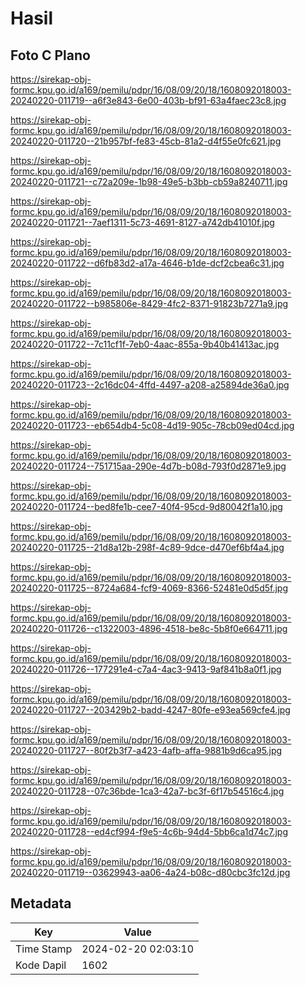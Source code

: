 # Hasil

## Foto C Plano

https://sirekap-obj-formc.kpu.go.id/a169/pemilu/pdpr/16/08/09/20/18/1608092018003-20240220-011719--a6f3e843-6e00-403b-bf91-63a4faec23c8.jpg

https://sirekap-obj-formc.kpu.go.id/a169/pemilu/pdpr/16/08/09/20/18/1608092018003-20240220-011720--21b957bf-fe83-45cb-81a2-d4f55e0fc621.jpg

https://sirekap-obj-formc.kpu.go.id/a169/pemilu/pdpr/16/08/09/20/18/1608092018003-20240220-011721--c72a209e-1b98-49e5-b3bb-cb59a8240711.jpg

https://sirekap-obj-formc.kpu.go.id/a169/pemilu/pdpr/16/08/09/20/18/1608092018003-20240220-011721--7aef1311-5c73-4691-8127-a742db41010f.jpg

https://sirekap-obj-formc.kpu.go.id/a169/pemilu/pdpr/16/08/09/20/18/1608092018003-20240220-011722--d6fb83d2-a17a-4646-b1de-dcf2cbea6c31.jpg

https://sirekap-obj-formc.kpu.go.id/a169/pemilu/pdpr/16/08/09/20/18/1608092018003-20240220-011722--b985806e-8429-4fc2-8371-91823b7271a9.jpg

https://sirekap-obj-formc.kpu.go.id/a169/pemilu/pdpr/16/08/09/20/18/1608092018003-20240220-011722--7c11cf1f-7eb0-4aac-855a-9b40b41413ac.jpg

https://sirekap-obj-formc.kpu.go.id/a169/pemilu/pdpr/16/08/09/20/18/1608092018003-20240220-011723--2c16dc04-4ffd-4497-a208-a25894de36a0.jpg

https://sirekap-obj-formc.kpu.go.id/a169/pemilu/pdpr/16/08/09/20/18/1608092018003-20240220-011723--eb654db4-5c08-4d19-905c-78cb09ed04cd.jpg

https://sirekap-obj-formc.kpu.go.id/a169/pemilu/pdpr/16/08/09/20/18/1608092018003-20240220-011724--751715aa-290e-4d7b-b08d-793f0d2871e9.jpg

https://sirekap-obj-formc.kpu.go.id/a169/pemilu/pdpr/16/08/09/20/18/1608092018003-20240220-011724--bed8fe1b-cee7-40f4-95cd-9d80042f1a10.jpg

https://sirekap-obj-formc.kpu.go.id/a169/pemilu/pdpr/16/08/09/20/18/1608092018003-20240220-011725--21d8a12b-298f-4c89-9dce-d470ef6bf4a4.jpg

https://sirekap-obj-formc.kpu.go.id/a169/pemilu/pdpr/16/08/09/20/18/1608092018003-20240220-011725--8724a684-fcf9-4069-8366-52481e0d5d5f.jpg

https://sirekap-obj-formc.kpu.go.id/a169/pemilu/pdpr/16/08/09/20/18/1608092018003-20240220-011726--c1322003-4896-4518-be8c-5b8f0e664711.jpg

https://sirekap-obj-formc.kpu.go.id/a169/pemilu/pdpr/16/08/09/20/18/1608092018003-20240220-011726--177291e4-c7a4-4ac3-9413-9af841b8a0f1.jpg

https://sirekap-obj-formc.kpu.go.id/a169/pemilu/pdpr/16/08/09/20/18/1608092018003-20240220-011727--203429b2-badd-4247-80fe-e93ea569cfe4.jpg

https://sirekap-obj-formc.kpu.go.id/a169/pemilu/pdpr/16/08/09/20/18/1608092018003-20240220-011727--80f2b3f7-a423-4afb-affa-9881b9d6ca95.jpg

https://sirekap-obj-formc.kpu.go.id/a169/pemilu/pdpr/16/08/09/20/18/1608092018003-20240220-011728--07c36bde-1ca3-42a7-bc3f-6f17b54516c4.jpg

https://sirekap-obj-formc.kpu.go.id/a169/pemilu/pdpr/16/08/09/20/18/1608092018003-20240220-011728--ed4cf994-f9e5-4c6b-94d4-5bb6ca1d74c7.jpg

https://sirekap-obj-formc.kpu.go.id/a169/pemilu/pdpr/16/08/09/20/18/1608092018003-20240220-011719--03629943-aa06-4a24-b08c-d80cbc3fc12d.jpg


## Metadata

| Key        | Value               |
| ---------- | ------------------- |
| Time Stamp | 2024-02-20 02:03:10 |
| Kode Dapil | 1602                |



